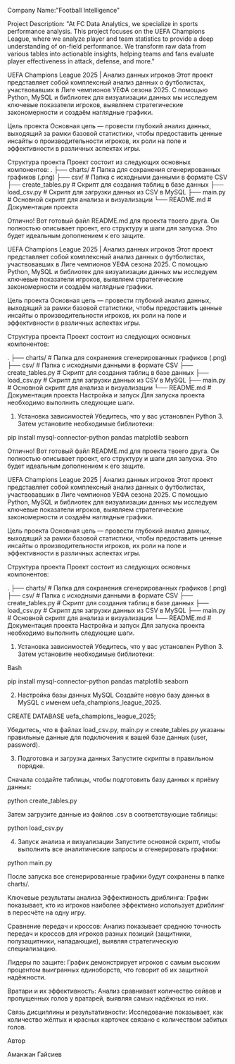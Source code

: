 Company Name:"Football Intelligence"

Project Description:
"At FC Data Analytics, we specialize in sports performance analysis. This project focuses on the UEFA Champions League, where we analyze player and team statistics to provide a deep understanding of on-field performance. We transform raw data from various tables into actionable insights, helping teams and fans evaluate player effectiveness in attack, defense, and more."

UEFA Champions League 2025 | Анализ данных игроков
Этот проект представляет собой комплексный анализ данных о футболистах, участвовавших в Лиге чемпионов УЕФА сезона 2025. С помощью Python, MySQL и библиотек для визуализации данных мы исследуем ключевые показатели игроков, выявляем стратегические закономерности и создаём наглядные графики.

Цель проекта
Основная цель — провести глубокий анализ данных, выходящий за рамки базовой статистики, чтобы предоставить ценные инсайты о производительности игроков, их роли на поле и эффективности в различных аспектах игры.

Структура проекта
Проект состоит из следующих основных компонентов:
.
├── charts/                   # Папка для сохранения сгенерированных графиков (.png)
├── csv/                      # Папка с исходными данными в формате CSV
├── create_tables.py          # Скрипт для создания таблиц в базе данных
├── load_csv.py               # Скрипт для загрузки данных из CSV в MySQL
├── main.py                   # Основной скрипт для анализа и визуализации
└── README.md                 # Документация проекта

Отлично! Вот готовый файл README.md для проекта твоего друга. Он полностью описывает проект, его структуру и шаги для запуска. Это будет идеальным дополнением к его защите.

UEFA Champions League 2025 | Анализ данных игроков
Этот проект представляет собой комплексный анализ данных о футболистах, участвовавших в Лиге чемпионов УЕФА сезона 2025. С помощью Python, MySQL и библиотек для визуализации данных мы исследуем ключевые показатели игроков, выявляем стратегические закономерности и создаём наглядные графики.

Цель проекта
Основная цель — провести глубокий анализ данных, выходящий за рамки базовой статистики, чтобы предоставить ценные инсайты о производительности игроков, их роли на поле и эффективности в различных аспектах игры.

Структура проекта
Проект состоит из следующих основных компонентов:

.
├── charts/                   # Папка для сохранения сгенерированных графиков (.png)
├── csv/                      # Папка с исходными данными в формате CSV
├── create_tables.py          # Скрипт для создания таблиц в базе данных
├── load_csv.py               # Скрипт для загрузки данных из CSV в MySQL
├── main.py                   # Основной скрипт для анализа и визуализации
└── README.md                 # Документация проекта
Настройка и запуск
Для запуска проекта необходимо выполнить следующие шаги.

1. Установка зависимостей
Убедитесь, что у вас установлен Python 3. Затем установите необходимые библиотеки:

pip install mysql-connector-python pandas matplotlib seaborn

Отлично! Вот готовый файл README.md для проекта твоего друга. Он полностью описывает проект, его структуру и шаги для запуска. Это будет идеальным дополнением к его защите.

UEFA Champions League 2025 | Анализ данных игроков
Этот проект представляет собой комплексный анализ данных о футболистах, участвовавших в Лиге чемпионов УЕФА сезона 2025. С помощью Python, MySQL и библиотек для визуализации данных мы исследуем ключевые показатели игроков, выявляем стратегические закономерности и создаём наглядные графики.

Цель проекта
Основная цель — провести глубокий анализ данных, выходящий за рамки базовой статистики, чтобы предоставить ценные инсайты о производительности игроков, их роли на поле и эффективности в различных аспектах игры.

Структура проекта
Проект состоит из следующих основных компонентов:

.
├── charts/                   # Папка для сохранения сгенерированных графиков (.png)
├── csv/                      # Папка с исходными данными в формате CSV
├── create_tables.py          # Скрипт для создания таблиц в базе данных
├── load_csv.py               # Скрипт для загрузки данных из CSV в MySQL
├── main.py                   # Основной скрипт для анализа и визуализации
└── README.md                 # Документация проекта
Настройка и запуск
Для запуска проекта необходимо выполнить следующие шаги.

1. Установка зависимостей
Убедитесь, что у вас установлен Python 3. Затем установите необходимые библиотеки:

Bash

pip install mysql-connector-python pandas matplotlib seaborn

2. Настройка базы данных MySQL
Создайте новую базу данных в MySQL с именем uefa_champions_league_2025.

CREATE DATABASE uefa_champions_league_2025;

Убедитесь, что в файлах load_csv.py, main.py и create_tables.py указаны правильные данные для подключения к вашей базе данных (user, password).

3. Подготовка и загрузка данных
Запустите скрипты в правильном порядке.

Сначала создайте таблицы, чтобы подготовить базу данных к приёму данных:

python create_tables.py

Затем загрузите данные из файлов .csv в соответствующие таблицы:

python load_csv.py

4. Запуск анализа и визуализации
Запустите основной скрипт, чтобы выполнить все аналитические запросы и сгенерировать графики:

python main.py

После запуска все сгенерированные графики будут сохранены в папке charts/.

Ключевые результаты анализа
Эффективность дриблинга: График показывает, кто из игроков наиболее эффективно использует дриблинг в пересчёте на одну игру.

Сравнение передач и кроссов: Анализ показывает среднюю точность передач и кроссов для игроков разных позиций (защитники, полузащитники, нападающие), выявляя стратегическую специализацию.

Лидеры по защите: График демонстрирует игроков с самым высоким процентом выигранных единоборств, что говорит об их защитной надёжности.

Вратари и их эффективность: Анализ сравнивает количество сейвов и пропущенных голов у вратарей, выявляя самых надёжных из них.

Связь дисциплины и результативности: Исследование показывает, как количество жёлтых и красных карточек связано с количеством забитых голов.

Автор

Аманжан Гайсиев
